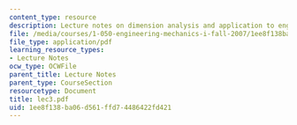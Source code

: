 ```yaml
---
content_type: resource
description: Lecture notes on dimension analysis and application to engineering structures.
file: /media/courses/1-050-engineering-mechanics-i-fall-2007/1ee8f138ba06d561ffd74486422fd421_lec3.pdf
file_type: application/pdf
learning_resource_types:
- Lecture Notes
ocw_type: OCWFile
parent_title: Lecture Notes
parent_type: CourseSection
resourcetype: Document
title: lec3.pdf
uid: 1ee8f138-ba06-d561-ffd7-4486422fd421
---
```

